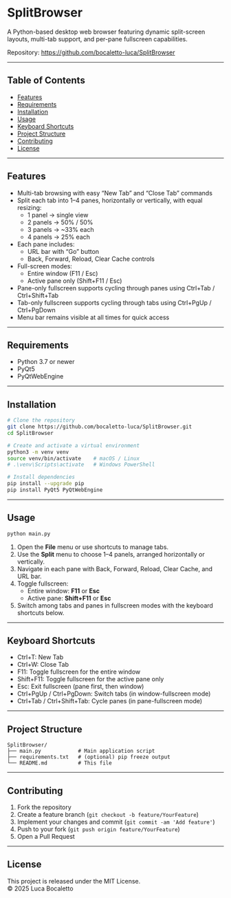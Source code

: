 # SplitBrowser

A Python-based desktop web browser featuring dynamic split-screen layouts, multi-tab support, and per-pane fullscreen capabilities.

Repository: https://github.com/bocaletto-luca/SplitBrowser

---

## Table of Contents

- [Features](#features)  
- [Requirements](#requirements)  
- [Installation](#installation)  
- [Usage](#usage)  
- [Keyboard Shortcuts](#keyboard-shortcuts)  
- [Project Structure](#project-structure)  
- [Contributing](#contributing)  
- [License](#license)  

---

## Features

- Multi-tab browsing with easy “New Tab” and “Close Tab” commands  
- Split each tab into 1–4 panes, horizontally or vertically, with equal resizing:  
  - 1 panel → single view  
  - 2 panels → 50% / 50%  
  - 3 panels → ~33% each  
  - 4 panels → 25% each  
- Each pane includes:  
  - URL bar with “Go” button  
  - Back, Forward, Reload, Clear Cache controls  
- Full-screen modes:  
  - Entire window (F11 / Esc)  
  - Active pane only (Shift+F11 / Esc)  
- Pane-only fullscreen supports cycling through panes using Ctrl+Tab / Ctrl+Shift+Tab  
- Tab-only fullscreen supports cycling through tabs using Ctrl+PgUp / Ctrl+PgDown  
- Menu bar remains visible at all times for quick access  

---

## Requirements

- Python 3.7 or newer  
- PyQt5  
- PyQtWebEngine  

---

## Installation

```bash
# Clone the repository
git clone https://github.com/bocaletto-luca/SplitBrowser.git
cd SplitBrowser

# Create and activate a virtual environment
python3 -m venv venv
source venv/bin/activate    # macOS / Linux
# .\venv\Scripts\activate   # Windows PowerShell

# Install dependencies
pip install --upgrade pip
pip install PyQt5 PyQtWebEngine
```

---

## Usage

```bash
python main.py
```

1. Open the **File** menu or use shortcuts to manage tabs.  
2. Use the **Split** menu to choose 1–4 panels, arranged horizontally or vertically.  
3. Navigate in each pane with Back, Forward, Reload, Clear Cache, and URL bar.  
4. Toggle fullscreen:  
   - Entire window: **F11** or **Esc**  
   - Active pane: **Shift+F11** or **Esc**  
5. Switch among tabs and panes in fullscreen modes with the keyboard shortcuts below.  

---

## Keyboard Shortcuts

- Ctrl+T: New Tab  
- Ctrl+W: Close Tab  
- F11: Toggle fullscreen for the entire window  
- Shift+F11: Toggle fullscreen for the active pane only  
- Esc: Exit fullscreen (pane first, then window)  
- Ctrl+PgUp / Ctrl+PgDown: Switch tabs (in window-fullscreen mode)  
- Ctrl+Tab / Ctrl+Shift+Tab: Cycle panes (in pane-fullscreen mode)  

---

## Project Structure

```plaintext
SplitBrowser/
├── main.py            # Main application script
├── requirements.txt   # (optional) pip freeze output
└── README.md          # This file
```

---

## Contributing

1. Fork the repository  
2. Create a feature branch (`git checkout -b feature/YourFeature`)  
3. Implement your changes and commit (`git commit -am 'Add feature'`)  
4. Push to your fork (`git push origin feature/YourFeature`)  
5. Open a Pull Request  

---

## License

This project is released under the MIT License.  
© 2025 Luca Bocaletto
